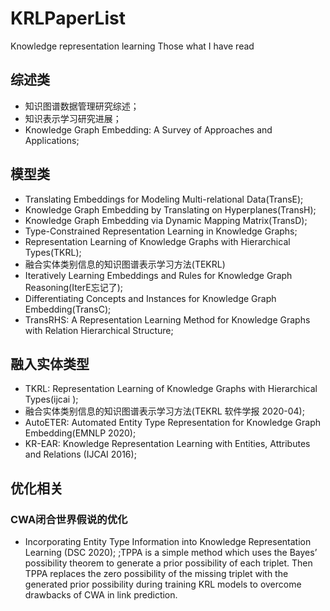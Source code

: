 # KRLPaperList
Knowledge representation learning Those what I have read

## 综述类
- 知识图谱数据管理研究综述；
- 知识表示学习研究进展；
- Knowledge Graph Embedding: A Survey of Approaches and Applications;

## 模型类
- Translating Embeddings for Modeling Multi-relational Data(TransE);
- Knowledge Graph Embedding by Translating on Hyperplanes(TransH);
- Knowledge Graph Embedding via Dynamic Mapping Matrix(TransD);
- Type-Constrained Representation Learning in Knowledge Graphs;
- Representation Learning of Knowledge Graphs with Hierarchical Types(TKRL);
- 融合实体类别信息的知识图谱表示学习方法(TEKRL)
- Iteratively Learning Embeddings and Rules for Knowledge Graph Reasoning(IterE忘记了);
- Differentiating Concepts and Instances for Knowledge Graph Embedding(TransC);
- TransRHS: A Representation Learning Method for Knowledge Graphs with Relation Hierarchical Structure;

## 融入实体类型
- TKRL: Representation Learning of Knowledge Graphs with Hierarchical Types(ijcai );
- 融合实体类别信息的知识图谱表示学习方法(TEKRL 软件学报 2020-04);
- AutoETER: Automated Entity Type Representation for Knowledge Graph Embedding(EMNLP 2020);
- KR-EAR: Knowledge Representation Learning with Entities, Attributes and Relations (IJCAI 2016);

## 优化相关
### CWA闭合世界假说的优化
- Incorporating Entity Type Information into Knowledge Representation Learning (DSC 2020);
;TPPA is a simple method which uses the Bayes’ possibility theorem to generate a prior possibility of each triplet. Then TPPA replaces the zero possibility of the missing triplet with the generated prior possibility during training KRL models to overcome drawbacks of CWA in link prediction.
